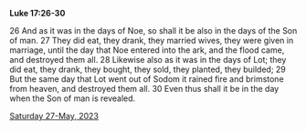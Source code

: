 **Luke 17:26-30**

26 And as it was in the days of Noe, so shall it be also in the days of the Son of man. 27 They did eat, they drank, they married wives, they were given in marriage, until the day that Noe entered into the ark, and the flood came, and destroyed them all. 28 Likewise also as it was in the days of Lot; they did eat, they drank, they bought, they sold, they planted, they builded; 29 But the same day that Lot went out of Sodom it rained fire and brimstone from heaven, and destroyed them all. 30 Even thus shall it be in the day when the Son of man is revealed.

[Saturday 27-May, 2023](https://t.me/s/daily_scripture)
